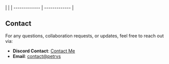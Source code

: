 
|  |
| ------------- | ------------- |

## Contact
For any questions, collaboration requests, or updates, feel free to reach out via:
- **Discord Contact**: [Contact Me](http://discordapp.com/users/1126673628122058752) <br>
- **Email**: [contact@petrvs](mailto:pethematician@gmail.com) <br>
